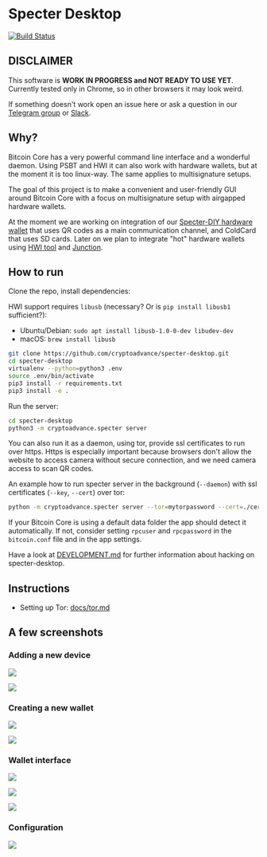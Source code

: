 # Specter Desktop

[![Build Status](https://travis-ci.org/cryptoadvance/specter-desktop.svg?branch=master)](https://travis-ci.org/cryptoadvance/specter-desktop)

## DISCLAIMER

This software is **WORK IN PROGRESS and NOT READY TO USE YET**. Currently tested only in Chrome, so in other browsers it may look weird.

If something doesn't work open an issue here or ask a question in our [Telegram group](https://t.me/spectersupport) or [Slack](https://join.slack.com/t/spectersupport/shared_invite/enQtNzY4MTQ2MTg0NDY1LWQzMGMzMTk2MWE2YmVmNzE3ODgxODIxNWRlMzJjZTZlMDBlMjA5YzVhZjQ0NzJlNmE0N2Q4MzE0ZGJiNjM4NTY).

## Why?

Bitcoin Core has a very powerful command line interface and a wonderful daemon. Using PSBT and HWI it can also work with hardware wallets, but at the moment it is too linux-way. The same applies to multisignature setups. 

The goal of this project is to make a convenient and user-friendly GUI around Bitcoin Core with a focus on multisignature setup with airgapped hardware wallets.

At the moment we are working on integration of our [Specter-DIY hardware wallet](https://github.com/cryptoadvance/specter-diy) that uses QR codes as a main communication channel, and ColdCard that uses SD cards. Later on we plan to integrate "hot" hardware wallets using [HWI tool](https://github.com/bitcoin-core/HWI) and [Junction](https://github.com/justinmoon/junction).

## How to run

Clone the repo, install dependencies:

HWI support requires `libusb` (necessary? Or is `pip install libusb1` sufficient?):
* Ubuntu/Debian: `sudo apt install libusb-1.0-0-dev libudev-dev`
* macOS: `brew install libusb`

```sh
git clone https://github.com/cryptoadvance/specter-desktop.git
cd specter-desktop
virtualenv --python=python3 .env
source .env/bin/activate
pip3 install -r requirements.txt
pip3 install -e .
```

Run the server:

```sh
cd specter-desktop
python3 -m cryptoadvance.specter server
```

You can also run it as a daemon, using tor, provide ssl certificates to run over https. Https is especially important because browsers don't allow the website to access camera without secure connection, and we need camera access to scan QR codes.

An example how to run specter server in the background (`--daemon`) with ssl certificates (`--key`, `--cert`) over tor:

```sh
python -m cryptoadvance.specter server --tor=mytorpassword --cert=./cert.pem --key=./key.pem --daemon
```

If your Bitcoin Core is using a default data folder the app should detect it automatically. If not, consider setting `rpcuser` and `rpcpassword` in the `bitcoin.conf` file and in the app settings.

Have a look at [DEVELOPMENT.md](https://github.com/cryptoadvance/specter-desktop/blob/master/DEVELOPMENT.md) for further information about hacking on specter-desktop.

## Instructions

- Setting up Tor: [docs/tor.md](docs/tor.md)

## A few screenshots

### Adding a new device

![](screenshots/devices.jpg)

![](screenshots/device_keys.jpg)

### Creating a new wallet

![](screenshots/wallets.jpg)

![](screenshots/new_multisig.jpg)

### Wallet interface

![](screenshots/transactions.jpg)

![](screenshots/receive.jpg)

![](screenshots/send.jpg)

### Configuration

![](screenshots/bitcoin-rpc.jpg)
